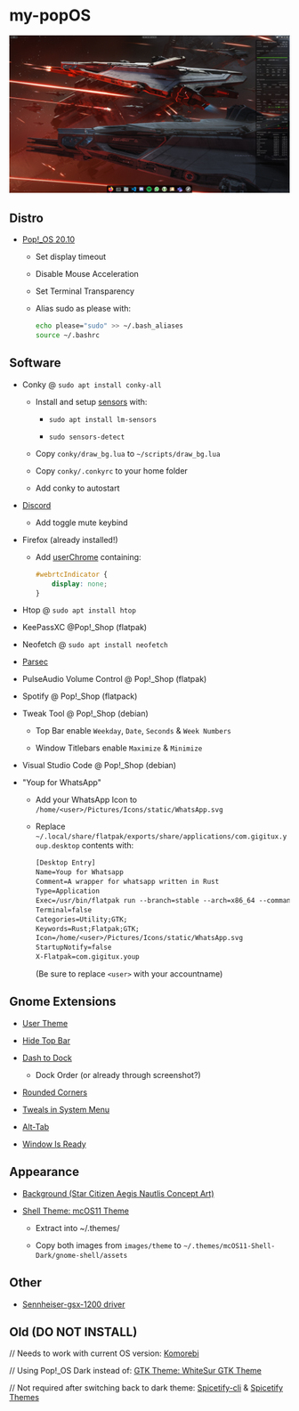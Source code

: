 # my-popOS

![Desktop Screenshot](images/example.png)

## Distro

- [Pop!_OS 20.10](https://pop.system76.com/)

  - Set display timeout

  - Disable Mouse Acceleration

  - Set Terminal Transparency

  - Alias sudo as please with:

    ```bash
    echo please="sudo" >> ~/.bash_aliases
    source ~/.bashrc
    ```

## Software

- Conky @ `sudo apt install conky-all`

  - Install and setup [sensors](https://wiki.ubuntuusers.de/Lm_sensors/) with:

    - `sudo apt install lm-sensors`

    - `sudo sensors-detect`

  - Copy `conky/draw_bg.lua` to `~/scripts/draw_bg.lua`

  - Copy `conky/.conkyrc` to your home folder

  - Add conky to autostart

- [Discord](https://discord.com/download)

  - Add toggle mute keybind

- Firefox (already installed!)

  - Add [userChrome](https://www.userchrome.org/how-create-userchrome-css.html) containing:

    ```css
    #webrtcIndicator {
        display: none;
    }
    ```

- Htop @ `sudo apt install htop`

- KeePassXC @Pop!_Shop (flatpak)

- Neofetch @ `sudo apt install neofetch`

- [Parsec](https://parsecgaming.com/downloads/)

- PulseAudio Volume Control @ Pop!_Shop (flatpak)

- Spotify @ Pop!_Shop (flatpack)

- Tweak Tool @ Pop!_Shop (debian)

  - Top Bar enable `Weekday`, `Date`, `Seconds` & `Week Numbers`

  - Window Titlebars enable `Maximize` & `Minimize`

- Visual Studio Code @ Pop!_Shop (debian)

- "Youp for WhatsApp"

  - Add your WhatsApp Icon to `/home/<user>/Pictures/Icons/static/WhatsApp.svg`

  - Replace `~/.local/share/flatpak/exports/share/applications/com.gigitux.youp.desktop` contents with:

    ```txt
    [Desktop Entry]
    Name=Youp for Whatsapp
    Comment=A wrapper for whatsapp written in Rust
    Type=Application
    Exec=/usr/bin/flatpak run --branch=stable --arch=x86_64 --command=youp com.gigitux.youp
    Terminal=false
    Categories=Utility;GTK;
    Keywords=Rust;Flatpak;GTK;
    Icon=/home/<user>/Pictures/Icons/static/WhatsApp.svg
    StartupNotify=false
    X-Flatpak=com.gigitux.youp
    ```

    (Be sure to replace `<user>` with your accountname)

## Gnome Extensions

- [User Theme](https://extensions.gnome.org/extension/19/user-themes/)

- [Hide Top Bar](https://extensions.gnome.org/extension/545/hide-top-bar/)

- [Dash to Dock](https://extensions.gnome.org/extension/307/dash-to-dock/)

  - Dock Order (or already through screenshot?)

- [Rounded Corners](https://extensions.gnome.org/extension/1514/rounded-corners/)

- [Tweals in System Menu](https://extensions.gnome.org/extension/1653/tweaks-in-system-menu/)

- [Alt-Tab]( https://extensions.gnome.org/extension/15/alternatetab/)

- [Window Is Ready](https://extensions.gnome.org/extension/1007/window-is-ready-notification-remover/)

## Appearance

- [Background (Star Citizen Aegis Nautlis Concept Art)](https://starcitizen.tools/images/6/68/Nautilus_-_In_formation_attacking_in_battle_-_Port.jpg)

- [Shell Theme: mcOS11 Theme](https://www.gnome-look.org/p/1220826/)

  - Extract into ~/.themes/

  - Copy both images from `images/theme` to `~/.themes/mcOS11-Shell-Dark/gnome-shell/assets`

## Other

- [Sennheiser-gsx-1200 driver](https://github.com/evilphish/sennheiser-gsx-1000)

## Old (DO NOT INSTALL)

// Needs to work with current OS version: [Komorebi](https://github.com/cheesecakeufo/komorebi/releases)

// Using Pop!_OS Dark instead of: [GTK Theme: WhiteSur GTK Theme](https://www.pling.com/p/1403328/)

// Not required after switching back to dark theme: [Spicetify-cli](https://github.com/khanhas/spicetify-cli/wiki/Installation) & [Spicetify Themes](https://github.com/morpheusthewhite/spicetify-themes)
